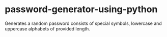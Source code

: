 # password-generator-using-python
Generates a random password consists of special symbols, lowercase and uppercase alphabets of provided length.
